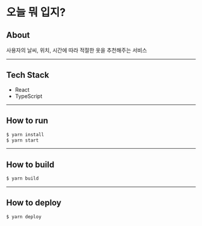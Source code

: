 # 오늘 뭐 입지?

## About

사용자의 날씨, 위치, 시간에 따라 적절한 옷을 추천해주는 서비스

---

## Tech Stack

- React
- TypeScript

---

## How to run

```bash
$ yarn install
$ yarn start
```

---

## How to build

```bash
$ yarn build
```

---

## How to deploy

```bash
$ yarn deploy
```
